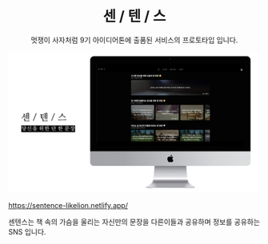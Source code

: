 <h1 align="center">
센 / 텐 / 스
</h1>

<p align="center">
멋쟁이 사자처럼 9기 아이디어톤에 출품된 서비스의 프로토타입 입니다.
</p>

![](./thumb.jpeg)

https://sentence-likelion.netlify.app/

센텐스는 책 속의 가슴을 울리는 자신만의 문장을 다른이들과 공유하며 정보를 공유하는 SNS 입니다.

